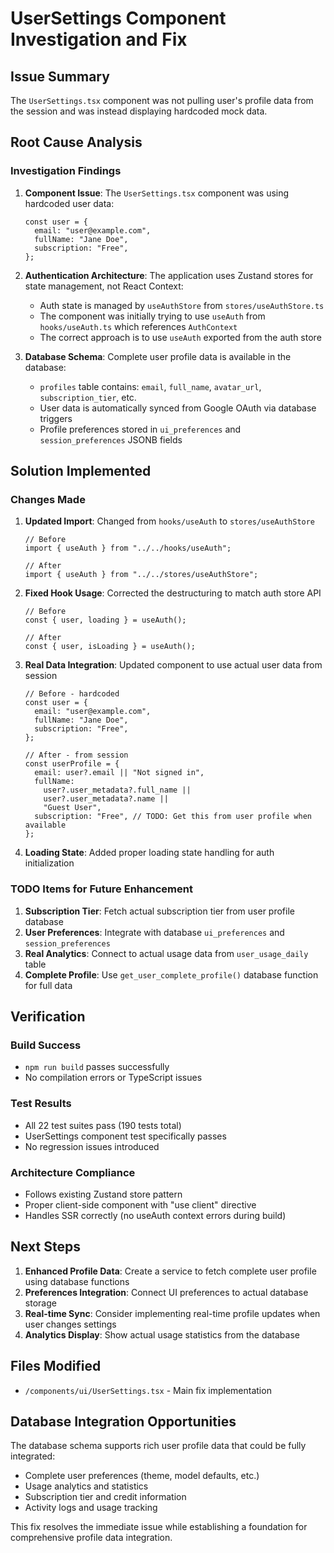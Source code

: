 # UserSettings Component Investigation and Fix

## Issue Summary

The `UserSettings.tsx` component was not pulling user's profile data from the session and was instead displaying hardcoded mock data.

## Root Cause Analysis

### Investigation Findings

1. **Component Issue**: The `UserSettings.tsx` component was using hardcoded user data:

   ```tsx
   const user = {
     email: "user@example.com",
     fullName: "Jane Doe",
     subscription: "Free",
   };
   ```

2. **Authentication Architecture**: The application uses Zustand stores for state management, not React Context:

   - Auth state is managed by `useAuthStore` from `stores/useAuthStore.ts`
   - The component was initially trying to use `useAuth` from `hooks/useAuth.ts` which references `AuthContext`
   - The correct approach is to use `useAuth` exported from the auth store

3. **Database Schema**: Complete user profile data is available in the database:
   - `profiles` table contains: `email`, `full_name`, `avatar_url`, `subscription_tier`, etc.
   - User data is automatically synced from Google OAuth via database triggers
   - Profile preferences stored in `ui_preferences` and `session_preferences` JSONB fields

## Solution Implemented

### Changes Made

1. **Updated Import**: Changed from `hooks/useAuth` to `stores/useAuthStore`

   ```tsx
   // Before
   import { useAuth } from "../../hooks/useAuth";

   // After
   import { useAuth } from "../../stores/useAuthStore";
   ```

2. **Fixed Hook Usage**: Corrected the destructuring to match auth store API

   ```tsx
   // Before
   const { user, loading } = useAuth();

   // After
   const { user, isLoading } = useAuth();
   ```

3. **Real Data Integration**: Updated component to use actual user data from session

   ```tsx
   // Before - hardcoded
   const user = {
     email: "user@example.com",
     fullName: "Jane Doe",
     subscription: "Free",
   };

   // After - from session
   const userProfile = {
     email: user?.email || "Not signed in",
     fullName:
       user?.user_metadata?.full_name ||
       user?.user_metadata?.name ||
       "Guest User",
     subscription: "Free", // TODO: Get this from user profile when available
   };
   ```

4. **Loading State**: Added proper loading state handling for auth initialization

### TODO Items for Future Enhancement

1. **Subscription Tier**: Fetch actual subscription tier from user profile database
2. **User Preferences**: Integrate with database `ui_preferences` and `session_preferences`
3. **Real Analytics**: Connect to actual usage data from `user_usage_daily` table
4. **Complete Profile**: Use `get_user_complete_profile()` database function for full data

## Verification

### Build Success

- `npm run build` passes successfully
- No compilation errors or TypeScript issues

### Test Results

- All 22 test suites pass (190 tests total)
- UserSettings component test specifically passes
- No regression issues introduced

### Architecture Compliance

- Follows existing Zustand store pattern
- Proper client-side component with "use client" directive
- Handles SSR correctly (no useAuth context errors during build)

## Next Steps

1. **Enhanced Profile Data**: Create a service to fetch complete user profile using database functions
2. **Preferences Integration**: Connect UI preferences to actual database storage
3. **Real-time Sync**: Consider implementing real-time profile updates when user changes settings
4. **Analytics Display**: Show actual usage statistics from the database

## Files Modified

- `/components/ui/UserSettings.tsx` - Main fix implementation

## Database Integration Opportunities

The database schema supports rich user profile data that could be fully integrated:

- Complete user preferences (theme, model defaults, etc.)
- Usage analytics and statistics
- Subscription tier and credit information
- Activity logs and usage tracking

This fix resolves the immediate issue while establishing a foundation for comprehensive profile data integration.
